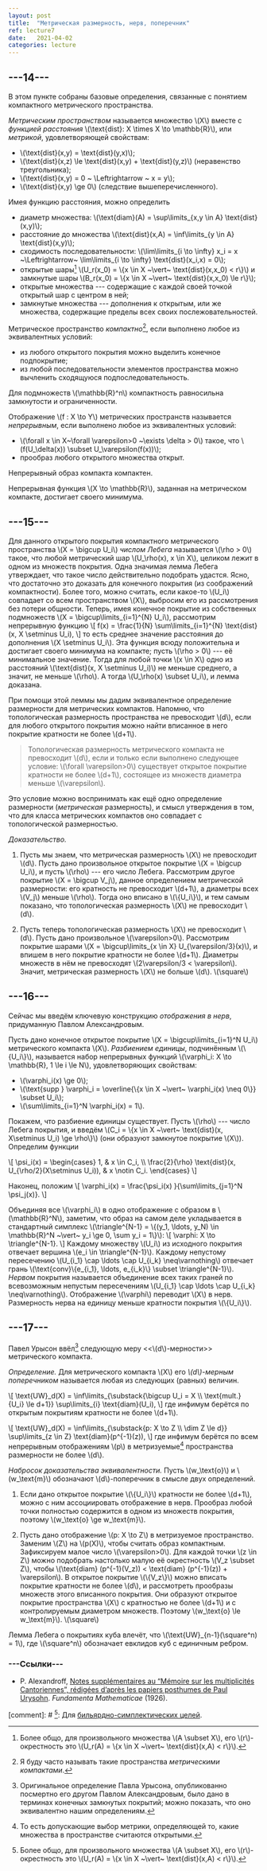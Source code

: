 ```yaml
---
layout: post
title:  "Метрическая размерность, нерв, поперечник"
ref: lecture7
date:   2021-04-02
categories: lecture
---
```


## ---14---
В этом пункте собраны базовые определения, связанные с понятием компактного метрического пространства.

_Метрическим пространством_ называется множество \\(X\\) вместе с _функцией расстояния_ \\(\text{dist}: X \times X \to \mathbb{R}\\), или _метрикой_, удовлетворяющей свойствам:
* \\(\text{dist}(x,y) = \text{dist}(y,x)\\);
* \\(\text{dist}(x,z) \le \text{dist}(x,y) + \text{dist}(y,z)\\) (неравенство треугольника);
* \\(\text{dist}(x,y) = 0 ~ \Leftrightarrow ~ x = y\\);
* \\(\text{dist}(x,y) \ge 0\\) (следствие вышеперечисленного).

Имея функцию расстояния, можно определить 
* диаметр множества: \\(\text{diam}(A) = \sup\limits_{x,y \in A} \text{dist}(x,y)\\);
* расстояние до множества \\(\text{dist}(x,A) = \inf\limits_{y \in A} \text{dist}(x,y)\\);
* сходимость последовательности: \\(\lim\limits_{i \to \infty} x_i = x ~\Leftrightarrow~ \lim\limits_{i \to \infty} \text{dist}(x_i,x) = 0\\);
* открытые шары[^1] \\(U_r(x_0) = \\{x \in X ~\vert~ \text{dist}(x,x_0) < r\\}\\) и замкнутые шары \\(B_r(x_0) = \\{x \in X ~\vert~ \text{dist}(x,x_0) \le r\\}\\);
* открытые множества --- содержащие с каждой своей точкой открытый шар с центром в ней;
* замкнутые множества --- дополнения к открытым, или же множества, содержащие пределы всех своих послежовательностей.

Метрическое пространство _компактно_[^2], если выполнено любое из эквивалентных условий:
* из любого открытого покрытия можно выделить конечное подпокрытие;
* из любой последовательности элементов пространства можно вычленить сходящуюся подпоследовательность.

Для подмножеств \\(\mathbb{R}^n\\) компактность равносильна замкнутости и ограниченности.

Отображение \\(f : X \to Y\\) метрических пространств называется _непрерывным_, если выполнено любое из эквивалентных условий:
* \\(\forall x \in X~\forall \varepsilon>0 ~\exists \delta > 0\\) такое, что \\(f(U_\delta(x)) \subset U_\varepsilon(f(x))\\);
* прообраз любого открытого множества открыт.

Непрерывный образ компакта компактен.

Непрерывная функция \\(X \to \mathbb{R}\\), заданная на метрическом компакте, достигает своего минимума.


## ---15---
Для данного открытого покрытия компактного метрического пространства \\(X = \bigcup U_i\\) _числом Лебега_ называется \\(\rho > 0\\) такое, что любой метрический шар \\(U_\rho(x), x \in X\\), целиком лежит в одном из множеств покрытия. Одна значимая лемма Лебега утверждает, что такое число действительно подобрать удастся. Ясно, что достаточно это доказать для конечного покрытия (из соображений компактности). Более того, можно считать, если какое-то \\(U_i\\) совпадает со всем пространством \\(X\\), выбросим его из рассмотрения без потери общности. Теперь, имея конечное покрытие из собственных подмножеств \\(X = \bigcup\limits_{i=1}^{N} U_i\\), рассмотрим непрерывную функцию
\\[
f(x) = \frac{1}{N} \sum\limits_{i=1}^{N} \text{dist}(x, X \setminus U_i),
\\]
то есть среднее значение расстояния до дополнения \\(X \setminus U_i\\). Эта функция всюду положительна и достигает своего минимума на компакте; пусть \\(\rho > 0\\) --- её минимальное значение. Тогда для любой точки \\(x \in X\\) одно из расстояний \\(\text{dist}(x, X \setminus U_i)\\) не меньше среднего, а значит, не меньше \\(\rho\\). А тогда \\(U_\rho(x) \subset U_i\\), и лемма доказана.

При помощи этой леммы мы дадим эквивалентное определение размерности для метрических компактов. Напомню, что топологическая размерность пространства не превосходит \\(d\\), если для любого открытого покрытия можно найти вписанное в него покрытие кратности не более \\(d+1\\).

> Топологическая размерность метрического компакта не превосходит \\(d\\), если и только если выполнено следующее условие: \\(\forall \varepsilon>0\\) существует открытое покрытие кратности не более \\(d+1\\), состоящее из множеств диаметра меньше \\(\varepsilon\\).

Это условие можно воспринимать как ещё одно определение размерности (_метрическая_ размерность), и смысл утверждения в том, что для класса метрических компактов оно совпадает с топологической размерностью.

_Доказательство._ 
1. Пусть мы знаем, что метрическая размерность \\(X\\) не превосходит \\(d\\). Пусть дано произвольное открытое покрытие \\(X = \bigcup U_i\\), и пусть \\(\rho\\) --- его число Лебега. Рассмотрим другое покрытие \\(X = \bigcup V_j\\), данное определением метрической размерности: его кратность не превосходит \\(d+1\\), а диаметры всех \\(V_j\\) меньше \\(\rho\\). Тогда оно вписано в \\(\\{U_i\\}\\), и тем самым показано, что топологическая размерность \\(X\\) не превосходит \\(d\\). 

2. Пусть теперь топологическая размерность \\(X\\) не превосходит \\(d\\). Пусть дано произвольное \\(\varepsilon>0\\). Рассмотрим покрытие шарами \\(X = \bigcup\limits_{x \in X} U_{\varepsilon/3}(x)\\), и впишем в него покрытие кратности не более \\(d+1\\). Диаметры множеств в нём не превосходят \\(2\varepsilon/3 < \varepsilon\\). Значит, метрическая размерность \\(X\\) не больше \\(d\\).
\\(\square\\)

## ---16---

Сейчас мы введём ключевую конструкцию _отображения в нерв_, придуманную Павлом Александровым. 

Пусть дано конечное открытое покрытие \\(X = \bigcup\limits_{i=1}^N U_i\\) метрического компакта \\(X\\). _Разбиением единицы_, подчинённым \\(\\{U_i\\}\\), называется набор непрерывных функций \\(\varphi_i: X \to \mathbb{R}, 1 \le i \le N\\), удовлетворяющих свойствам:
* \\(\varphi_i(x) \ge 0\\);
* \\(\text{supp } \varphi_i = \overline{\\{x \in X ~\vert~ \varphi_i(x) \neq 0\\}} \subset U_i\\);
* \\(\sum\limits_{i=1}^N \varphi_i(x) = 1\\).

Покажем, что разбиение единицы существует. Пусть \\(\rho\\) --- число Лебега покрытия, и введём \\(C_i = \\{x \in X ~\vert~ \text{dist}(x, X\setminus U_i) \ge \rho\\}\\) (они образуют замкнутое покрытие \\(X\\)). Определим функции

\\[
\psi_i(x) = \begin{cases}
1, & x \in C_i, \\\ \frac{2}{\rho} \text{dist}(x, U_{\rho/2}(X\setminus U_i)), & x \notin C_i.
\end{cases}
\\]

Наконец, положим
\\[
\varphi_i(x) = \frac{\psi_i(x) }{\sum\limits_{j=1}^N \psi_j(x)}.
\\]

Объединяя все \\(\varphi_i\\) в одно отображение с образом в \\(\mathbb{R}^N\\), заметим, что образ на самом деле укладывается в стандартный симплекс \\(\triangle^{N-1} = \\{(y_1, \ldots, y_N) \in \mathbb{R}^N ~\vert~ y_i \ge 0, \sum y_i = 1\\}\\):
\\[
\varphi: X \to \triangle^{N-1}.
\\]
Каждому множеству \\(U_i\\) из исходного покрытия отвечает вершина \\(e_i \in \triangle^{N-1}\\). Каждому непустому пересечению \\(U_{i_1} \cap \ldots \cap U_{i_k} \neq\varnothing\\) отвечает грань \\(\text{conv}\\{e_{i_1}, \ldots, e_{i_k}\\} \subset \triangle^{N-1}\\). _Нервом_ покрытия называется объединение всех таких граней по всевозможным непустым пересечениям \\(U_{i_1} \cap \ldots \cap U_{i_k} \neq\varnothing\\). Отображение \\(\varphi\\) переводит \\(X\\) в нерв. Размерность нерва на единицу меньше кратности покрытия \\(\\{U_i\\}\\).

## ---17---

Павел Урысон ввёл[^3] следующую меру <<\\(d\\)-мерности>> метрического компакта.

_Определение._ Для метрического компакта \\(X\\) его _\\(d\\)-мерным поперечником_ называется любая из следующих (равных) величин.

\\[
\text{UW}\_d(X) = \inf\limits_{\substack{\bigcup U_i = X \\\ \text{mult.} \{U_i\} \le d+1}} \sup\limits_{i} \text{diam}(U_i),
\\]
где инфимум берётся по открытым покрытиям кратности не более \\(d+1\\).

\\[
\text{UW}\_d(X) = \inf\limits_{\substack{p: X \to Z \\\ \dim Z \le d}} \sup\limits_{z \in Z} \text{diam}(p^{-1}(z)),
\\]
где инфимум берётся по всем непрерывным отображениям \\(p\\) в метризуемые[^4] пространства размерности не более \\(d\\).

_Набросок доказательства эквивалентности._ Пусть \\(w_\text{o}\\) и \\(w_\text{m}\\) обозначают \\(d\\)-поперечник в смысле двух определений.

1. Если дано открытое покрытие \\(\\{U_i\\}\\) кратности не более \\(d+1\\), можно с ним ассоциировать отображение в нерв. Прообраз любой точки полностью содержится в одном из множеств покрытия, поэтому \\(w_\text{o} \ge w_\text{m}\\).

2. Пусть дано отображение \\(p: X \to Z\\) в метризуемое пространство. Заменим \\(Z\\) на \\(p(X)\\), чтобы считать образ компактным. Зафиксируем малое число \\(\varepsilon>0\\). Для каждой точки \\(z \in Z\\) можно подобрать настолько малую её окрестность \\(V_z \subset Z\\), чтобы \\(\text{diam} (p^{-1}(V_z)) < \text{diam} (p^{-1}(z)) + \varepsilon\\). В открытое покрытие \\(\\{V_z\\}\\) можно вписать покрытие кратности не более \\(d\\), и рассмотреть прообразы множеств этого вписанного покрытия. Они образуют открытое покрытие пространства \\(X\\) с кратностью не более \\(d+1\\) и с контролируемым диаметром множеств. Поэтому \\(w_\text{o} \le w_\text{m}\\).
\\(\square\\) 

Лемма Лебега о покрытиях куба влечёт, что \\(\text{UW}_{n-1}(\square^n) = 1\\), где \\(\square^n\\) обозначает евклидов куб с единичным ребром.

### ---Ссылки---
* P. Alexandroff, [Notes supplémentaires au “Mémoire sur les multiplicités Cantoriennes”, rédigées d’après les papiers posthumes de Paul Urysohn](http://matwbn.icm.edu.pl/ksiazki/fm/fm8/fm8119.pdf). _Fundamenta
Mathematicae_ (1926).

[^1]: Более общо, для произвольного множества \\(A \subset X\\), его \\(r\\)-окрестность это \\(U_r(A) = \\{x \in X ~\vert~ \text{dist}(x,A) < r\\}\\).

[^2]: Я буду часто называть такие пространства _метрическими компактами_.

[^3]: Оригинальное определение Павла Урысона, опубликованно посмертно его другом Павлом Александровым, было дано в терминах конечных замкнутых покрытий; можно показать, что оно эквивалентно нашим определениям.

[^4]: То есть допускающие выбор метрики, определяющей то, какие множества в пространстве считаются открытыми.

[comment]: # [^1]: Для [бильярдно-симплектических целей](https://academic.oup.com/imrn/article/2020/7/1957/4976243).